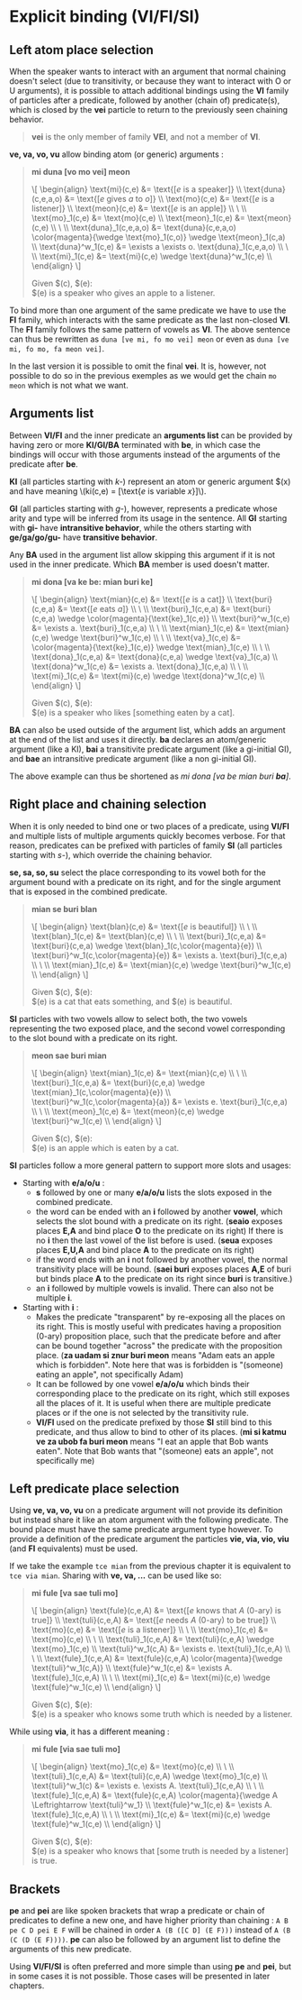 # Explicit binding (VI/FI/SI)

## Left atom place selection

When the speaker wants to interact with an argument that normal chaining doesn't
select (due to transitivity, or because they want to interact with O or U
arguments), it is possible to attach additional bindings using the __VI__ family
of particles after a predicate, followed by another (chain of) predicate(s),
which is closed by the __vei__ particle to return to the previously seen
chaining behavior.

> __vei__ is the only member of family __VEI__, and not a member of __VI__.

__ve, va, vo, vu__ allow binding atom (or generic) arguments :

> __mi duna [vo mo vei] meon__
>
> \\[ \begin{align}
> \text{mi}(c,e)         &= \text{[$e$ is a speaker]} \\\\
> \text{duna}(c,e,a,o)   &= \text{[$e$ gives $a$ to $o$]} \\\\
> \text{mo}(c,e)         &= \text{[$e$ is a listener]} \\\\
> \text{meon}(c,e)       &= \text{[$e$ is an apple]} \\\\
> \\ \\\\
> \text{mo}_1(c,e)       &= \text{mo}(c,e) \\\\
> \text{meon}_1(c,e)     &= \text{meon}(c,e) \\\\
> \\ \\\\
> \text{duna}_1(c,e,a,o) &= \text{duna}(c,e,a,o) \color{magenta}{\wedge \text{mo}_1(c,o)} \wedge \text{meon}_1(c,a) \\\\
> \text{duna}^w_1(c,e)   &= \exists a \exists o. \text{duna}_1(c,e,a,o) \\\\
> \\ \\\\
> \text{mi}_1(c,e)       &= \text{mi}(c,e) \wedge \text{duna}^w_1(c,e) \\\\
> \end{align} \\]
>
> Given $(c), $(e):\
> $(e) is a speaker who gives an apple to a listener.

To bind more than one argument of the same predicate we have to use the __FI__
family, which interacts with the same predicate as the last non-closed __VI__.
The __FI__ family follows the same pattern of vowels as __VI__.
The above sentence can thus be rewritten as `duna [ve mi, fo mo vei] meon` or
even as `duna [ve mi, fo mo, fa meon vei]`.

In the last version it is possible to omit the final __vei__. It is, however,
not possible to do so in the previous exemples as we would get the chain
`mo meon` which is not what we want.

## Arguments list

Between __VI/FI__ and the inner predicate an __arguments list__ can be provided
by having zero or more __KI/GI/BA__ terminated with __be__, in which case the
bindings will occur with those arguments instead of the arguments of the
predicate after __be__.

__KI__ (all particles starting with _k-_) represent an atom or generic argument
$(x) and have meaning \\(ki(c,e) = \[\text{$e$ is variable $x$}\]\\).

__GI__ (all particles starting with _g-_), however, represents a predicate whose
arity and type will be inferred from its usage in the sentence. All __GI__
starting with __gi-__ have __intransitive behavior__, while the others starting
with __ge/ga/go/gu-__ have __transitive behavior__.

Any __BA__ used in the argument list allow skipping this argument if it is not
used in the inner predicate. Which __BA__ member is used doesn't matter.

> __mi dona [va ke be: mian buri ke]__
>
> \\[ \begin{align}
> \text{mian}(c,e)       &= \text{[$e$ is a cat]} \\\\
> \text{buri}(c,e,a)     &= \text{[$e$ eats $a$]} \\\\
> \\ \\\\
> \text{buri}_1(c,e,a)   &= \text{buri}(c,e,a) \wedge \color{magenta}{\text{ke}_1(c,e)} \\\\
> \text{buri}^w_1(c,e)   &= \exists a. \text{buri}_1(c,e,a) \\\\
> \\ \\\\
> \text{mian}_1(c,e)     &= \text{mian}(c,e) \wedge \text{buri}^w_1(c,e) \\\\
> \\ \\\\
> \text{va}_1(c,e)       &= \color{magenta}{\text{ke}_1(c,e)} \wedge \text{mian}_1(c,e) \\\\
> \\ \\\\
> \text{dona}_1(c,e,a)   &= \text{dona}(c,e,a) \wedge \text{va}_1(c,a) \\\\
> \text{dona}^w_1(c,e)   &= \exists a. \text{dona}_1(c,e,a) \\\\
> \\ \\\\
> \text{mi}_1(c,e)       &= \text{mi}(c,e) \wedge \text{dona}^w_1(c,e) \\\\
> \end{align} \\]
>
> Given $(c), $(e):\
> $(e) is a speaker who likes [something eaten by a cat].

__BA__ can also be used outside of the argument list, which adds an argument at
the end of the list and uses it directly. __ba__ declares an atom/generic
argument (like a KI), __bai__ a transitivite predicate argument (like a
gi-initial GI), and __bae__ an intransitive predicate argument (like a non
gi-initial GI).

The above example can thus be shortened as _mi dona [va be mian buri __ba__]_.

## Right place and chaining selection

When it is only needed to bind one or two places of a predicate, using __VI/FI__
and multiple lists of multiple arguments quickly becomes verbose. For that
reason, predicates can be prefixed with particles of family __SI__ (all
particles starting with _s-_), which override the chaining behavior.

__se, sa, so, su__ select the place corresponding to its vowel both for the
argument bound with a predicate on its right, and for the single argument that
is exposed in the combined predicate.

> __mian se buri blan__
>
> \\[ \begin{align}
> \text{blan}(c,e)                       &= \text{[$e$ is beautiful]} \\\\
> \\ \\\\
> \text{blan}_1(c,e)                     &= \text{blan}(c,e) \\\\
> \\ \\\\
> \text{buri}_1(c,e,a)                   &= \text{buri}(c,e,a) \wedge \text{blan}_1(c,\color{magenta}{e}) \\\\
> \text{buri}^w_1(c,\color{magenta}{e})  &= \exists a. \text{buri}_1(c,e,a) \\\\
> \\ \\\\
> \text{mian}_1(c,e)                     &= \text{mian}(c,e) \wedge \text{buri}^w_1(c,e) \\\\
> \end{align} \\]
>
> Given $(c), $(e):\
> $(e) is a cat that eats something, and $(e) is beautiful.

__SI__ particles with two vowels allow to select both, the two vowels representing
the two exposed place, and the second vowel corresponding to the slot bound with
a predicate on its right.

> __meon sae buri mian__
>
> \\[ \begin{align}
> \text{mian}_1(c,e)                    &= \text{mian}(c,e) \\\\
> \\ \\\\
> \text{buri}_1(c,e,a)                  &= \text{buri}(c,e,a) \wedge \text{mian}_1(c,\color{magenta}{e}) \\\\
> \text{buri}^w_1(c,\color{magenta}{a}) &= \exists e. \text{buri}_1(c,e,a) \\\\
> \\ \\\\
> \text{meon}_1(c,e)                    &= \text{meon}(c,e) \wedge \text{buri}^w_1(c,e) \\\\
> \end{align} \\]
>
> Given $(c), $(e):\
> $(e) is an apple which is eaten by a cat.

__SI__ particles follow a more general pattern to support more slots and usages:

- Starting with __e/a/o/u__ :
  - __s__ followed by one or many __e/a/o/u__ lists the slots exposed in the
    combined predicate.
  - the word can be ended with an __i__ followed by another __vowel__, which
    selects the slot bound with a predicate on its right. (__seaio__ exposes places
    __E,A__ and bind place __O__ to the predicate on its right) If there is no
    __i__ then the last vowel of the list before is used. (__seua__ exposes places
    __E,U,A__ and bind place __A__ to the predicate on its right)
  - if the word ends with an __i__ not followed by another vowel, the normal
    transitivity place will be bound. (__saei buri__ exposes places __A,E__ of
    buri but binds place __A__ to the predicate on its right since __buri__ is
    transitive.)
  - an __i__ followed by multiple vowels is invalid. There can also not be
    multiple __i__.
- Starting with __i__ :
  - Makes the predicate "transparent" by re-exposing all the places on its
    right. This is mostly useful with predicates having a proposition (0-ary)
    proposition place, such that the predicate before and after can be bound
    together "across" the predicate with the proposition place. (__za uadam si
    znur buri meon__ means "Adam eats an apple which is forbidden". Note here
    that was is forbidden is "(someone) eating an apple", not specifically Adam)
  - It can be followed by one vowel __e/a/o/u__ which binds their corresponding
    place to the predicate on its right, which still exposes all the places of
    it. It is useful when there are multiple predicate places or if the one is
    not selected by the transitivity rule.
  - __VI/FI__ used on the predicate prefixed by those __SI__ still bind to this
    predicate, and thus allow to bind to other of its places. (__mi si katmu ve
    za ubob fa buri meon__ means "I eat an apple that Bob wants eaten". Note
    that Bob wants that "(someone) eats an apple", not specifically me)

## Left predicate place selection

Using __ve, va, vo, vu__ on a predicate argument will not provide its
definition but instead share it like an atom argument with the following
predicate. The bound place must have the same predicate argument type however.
To provide a definition of the predicate argument the particles __vie, via, vio,
viu__ (and __FI__ equivalents) must be used.

If we take the example `tce mian` from the previous chapter it is equivalent to
`tce via mian`. Sharing with __ve, va, ...__ can be used like so:

> __mi fule [va sae tuli mo]__
>
> \\[ \begin{align}
> \text{fule}(c,e,A)                &= \text{[$e$ knows that $A$ (0-ary) is true]} \\\\
> \text{tuli}(c,e,A)                &= \text{[$e$ needs $A$ (0-ary) to be true]} \\\\
> \text{mo}(c,e)                    &= \text{[$e$ is a listener]} \\\\
> \\ \\\\
> \text{mo}_1(c,e)                  &= \text{mo}(c,e) \\\\
> \\ \\\\
> \text{tuli}_1(c,e,A)              &= \text{tuli}(c,e,A) \wedge \text{mo}_1(c,e) \\\\
> \text{tuli}^w_1(c,A)              &= \exists e. \text{tuli}_1(c,e,A) \\\\
> \\ \\\\
> \text{fule}_1(c,e,A)              &= \text{fule}(c,e,A) \color{magenta}{\wedge \text{tuli}^w_1(c,A)} \\\\
> \text{fule}^w_1(c,e)              &= \exists A. \text{fule}_1(c,e,A) \\\\
> \\ \\\\
> \text{mi}_1(c,e)                  &= \text{mi}(c,e) \wedge \text{fule}^w_1(c,e) \\\\
> \end{align} \\]
>
> Given $(c), $(e):\
> $(e) is a speaker who knows some truth which is needed by a listener.

While using __via__, it has a different meaning :

> __mi fule [via sae tuli mo]__
>
> \\[ \begin{align}
> \text{mo}_1(c,e)                  &= \text{mo}(c,e) \\\\
> \\ \\\\
> \text{tuli}_1(c,e,A)              &= \text{tuli}(c,e,A) \wedge \text{mo}_1(c,e) \\\\
> \text{tuli}^w_1(c)                &= \exists e. \exists A. \text{tuli}_1(c,e,A) \\\\
> \\ \\\\
> \text{fule}_1(c,e,A)              &= \text{fule}(c,e,A) \color{magenta}{\wedge A \Leftrightarrow \text{tuli}^w_1} \\\\
> \text{fule}^w_1(c,e)              &= \exists A. \text{fule}_1(c,e,A) \\\\
> \\ \\\\
> \text{mi}_1(c,e)                  &= \text{mi}(c,e) \wedge \text{fule}^w_1(c,e) \\\\
> \end{align} \\]
>
> Given $(c), $(e):\
> $(e) is a speaker who knows that [some truth is needed by a listener] is true.

## Brackets

__pe__ and __pei__ are like spoken brackets that wrap a predicate or chain of
predicates to define a new one, and have higher priority than chaining : `A B pe
C D pei E F` will be chained in order `A (B ([C D] (E F)))` instead of `A (B (C
(D (E F))))`. __pe__ can also be followed by an argument list to define the
arguments of this new predicate.

Using __VI/FI/SI__ is often preferred and more simple than using __pe__ and
__pei__, but in some cases it is not possible. Those cases will be presented in
later chapters.